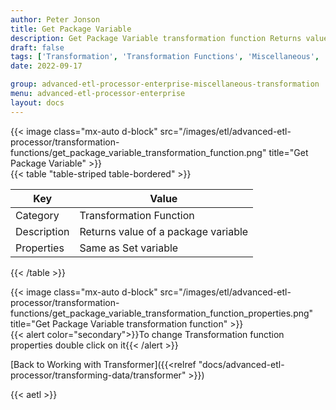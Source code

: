 ```yaml
---
author: Peter Jonson
title: Get Package Variable
description: Get Package Variable transformation function Returns value of a package variable
draft: false
tags: ['Transformation', 'Transformation Functions', 'Miscellaneous', 'Variable']
date: 2022-09-17

group: advanced-etl-processor-enterprise-miscellaneous-transformation
menu: advanced-etl-processor-enterprise
layout: docs
---
```


{{< image class="mx-auto d-block"  src="/images/etl/advanced-etl-processor/transformation-functions/get_package_variable_transformation_function.png" title="Get Package Variable" >}}
\
{{< table "table-striped table-bordered" >}}

| Key         | Value                               |
| ----------- | ----------------------------------- |
| Category    | Transformation Function             |
| Description | Returns value of a package variable |
| Properties  | Same as Set variable                |

{{< /table >}}

{{< image class="mx-auto d-block"  src="/images/etl/advanced-etl-processor/transformation-functions/get_package_variable_transformation_function_properties.png" title="Get Package Variable transformation function" >}}
\
{{< alert color="secondary">}}To change Transformation function properties double click on it{{< /alert >}}

[Back to Working with Transformer]({{<relref "docs/advanced-etl-processor/transforming-data/transformer" >}})

{{< aetl >}}
